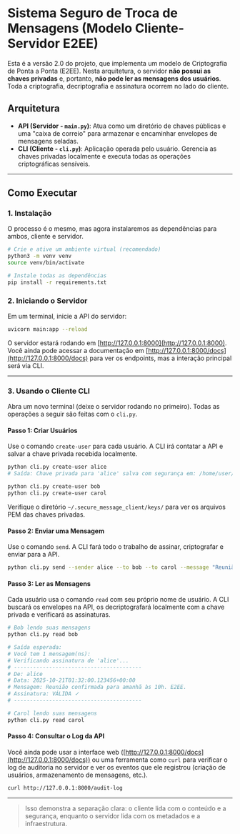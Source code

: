 # Sistema Seguro de Troca de Mensagens (Modelo Cliente-Servidor E2EE)

Esta é a versão 2.0 do projeto, que implementa um modelo de Criptografia de Ponta a Ponta (E2EE). Nesta arquitetura, o servidor **não possui as chaves privadas** e, portanto, **não pode ler as mensagens dos usuários**. Toda a criptografia, decriptografia e assinatura ocorrem no lado do cliente.

## Arquitetura

- **API (Servidor - `main.py`)**: Atua como um diretório de chaves públicas e uma "caixa de correio" para armazenar e encaminhar envelopes de mensagens seladas.
- **CLI (Cliente - `cli.py`)**: Aplicação operada pelo usuário. Gerencia as chaves privadas localmente e executa todas as operações criptográficas sensíveis.

---

## Como Executar

### 1. Instalação

O processo é o mesmo, mas agora instalaremos as dependências para ambos, cliente e servidor.

```bash
# Crie e ative um ambiente virtual (recomendado)
python3 -m venv venv
source venv/bin/activate

# Instale todas as dependências
pip install -r requirements.txt
```

### 2. Iniciando o Servidor

Em um terminal, inicie a API do servidor:

```bash
uvicorn main:app --reload
```

O servidor estará rodando em [http://127.0.0.1:8000](http://127.0.0.1:8000).  
Você ainda pode acessar a documentação em [http://127.0.0.1:8000/docs](http://127.0.0.1:8000/docs) para ver os endpoints, mas a interação principal será via CLI.

---

### 3. Usando o Cliente CLI

Abra um novo terminal (deixe o servidor rodando no primeiro). Todas as operações a seguir são feitas com o `cli.py`.

#### Passo 1: Criar Usuários

Use o comando `create-user` para cada usuário. A CLI irá contatar a API e salvar a chave privada recebida localmente.

```bash
python cli.py create-user alice
# Saída: Chave privada para 'alice' salva com segurança em: /home/user/.secure_message_client/keys/alice_priv.pem

python cli.py create-user bob
python cli.py create-user carol
```

Verifique o diretório `~/.secure_message_client/keys/` para ver os arquivos PEM das chaves privadas.

#### Passo 2: Enviar uma Mensagem

Use o comando `send`. A CLI fará todo o trabalho de assinar, criptografar e enviar para a API.

```bash
python cli.py send --sender alice --to bob --to carol --message "Reunião confirmada para amanhã às 10h. E2EE."
```

#### Passo 3: Ler as Mensagens

Cada usuário usa o comando `read` com seu próprio nome de usuário. A CLI buscará os envelopes na API, os decriptografará localmente com a chave privada e verificará as assinaturas.

```bash
# Bob lendo suas mensagens
python cli.py read bob

# Saída esperada:
# Você tem 1 mensagem(ns):
# Verificando assinatura de 'alice'...
# ----------------------------------------
# De: alice
# Data: 2025-10-21T01:32:00.123456+00:00
# Mensagem: Reunião confirmada para amanhã às 10h. E2EE.
# Assinatura: VÁLIDA ✓
# ----------------------------------------

# Carol lendo suas mensagens
python cli.py read carol
```

#### Passo 4: Consultar o Log da API

Você ainda pode usar a interface web ([http://127.0.0.1:8000/docs](http://127.0.0.1:8000/docs)) ou uma ferramenta como `curl` para verificar o log de auditoria no servidor e ver os eventos que ele registrou (criação de usuários, armazenamento de mensagens, etc.).

```bash
curl http://127.0.0.1:8000/audit-log
```

---

> Isso demonstra a separação clara: o cliente lida com o conteúdo e a segurança, enquanto o servidor lida com os metadados e a infraestrutura.
